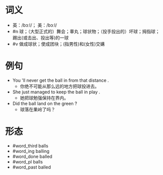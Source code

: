 # 词义
- 英：/bɔːl/； 美：/bɔːl/
- #n 球；（大型正式的）舞会；睾丸；球状物；（投手投出的）坏球；拇指球；踢出(或击出、投出等)的一球
- #v 做成球状；使成团块；(指男性)和(女性)交媾
# 例句
- You 'll never get the ball in from that distance .
	- 你绝不可能从那么远的地方把球投进去。
- She just managed to keep the ball in play .
	- 她把球勉强保持在界内。
- Did the ball land on the green ?
	- 球落在果岭了吗？
# 形态
- #word_third balls
- #word_ing balling
- #word_done balled
- #word_pl balls
- #word_past balled
